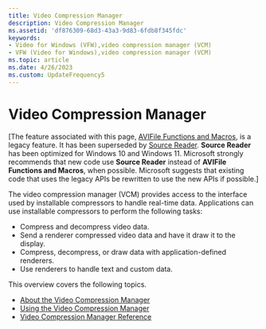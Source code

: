 ```yaml
---
title: Video Compression Manager
description: Video Compression Manager
ms.assetid: 'df876309-68d3-43a3-9d83-6fdb8f345fdc'
keywords:
- Video for Windows (VFW),video compression manager (VCM)
- VFW (Video for Windows),video compression manager (VCM)
ms.topic: article
ms.date: 4/26/2023
ms.custom: UpdateFrequency5
---
```


# Video Compression Manager

\[The feature associated with this page, [AVIFile Functions and Macros](/windows/win32/multimedia/avifile-functions-and-macros), is a legacy feature. It has been superseded by [Source Reader](/windows/win32/medfound/source-reader). **Source Reader** has been optimized for Windows 10 and Windows 11. Microsoft strongly recommends that new code use **Source Reader** instead of **AVIFile Functions and Macros**, when possible. Microsoft suggests that existing code that uses the legacy APIs be rewritten to use the new APIs if possible.\]

The video compression manager (VCM) provides access to the interface used by installable compressors to handle real-time data. Applications can use installable compressors to perform the following tasks:

-   Compress and decompress video data.
-   Send a renderer compressed video data and have it draw it to the display.
-   Compress, decompress, or draw data with application-defined renderers.
-   Use renderers to handle text and custom data.

This overview covers the following topics.

-   [About the Video Compression Manager](about-the-video-compression-manager.md)
-   [Using the Video Compression Manager](using-the-video-compression-manager.md)
-   [Video Compression Manager Reference](video-compression-manager-reference.md)

 

 




